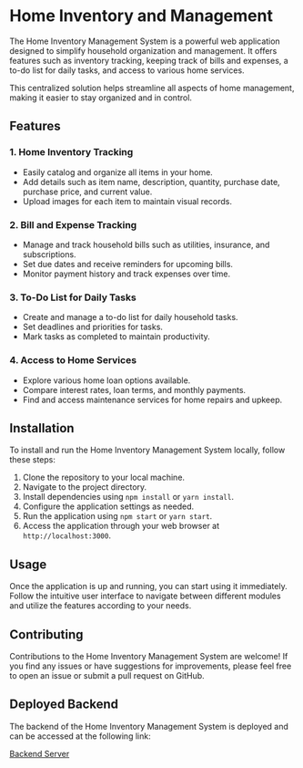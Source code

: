 
# Home Inventory and Management

The Home Inventory Management System is a powerful web application designed to simplify household organization and management. It offers features such as inventory tracking, keeping track of bills and expenses, a to-do list for daily tasks, and access to various home services.

This centralized solution helps streamline all aspects of home management, making it easier to stay organized and in control.

## Features

### 1. Home Inventory Tracking
- Easily catalog and organize all items in your home.
- Add details such as item name, description, quantity, purchase date, purchase price, and current value.
- Upload images for each item to maintain visual records.

### 2. Bill and Expense Tracking
- Manage and track household bills such as utilities, insurance, and subscriptions.
- Set due dates and receive reminders for upcoming bills.
- Monitor payment history and track expenses over time.

### 3. To-Do List for Daily Tasks
- Create and manage a to-do list for daily household tasks.
- Set deadlines and priorities for tasks.
- Mark tasks as completed to maintain productivity.

### 4. Access to Home Services
- Explore various home loan options available.
- Compare interest rates, loan terms, and monthly payments.
- Find and access maintenance services for home repairs and upkeep.

## Installation

To install and run the Home Inventory Management System locally, follow these steps:

1. Clone the repository to your local machine.
2. Navigate to the project directory.
3. Install dependencies using `npm install` or `yarn install`.
4. Configure the application settings as needed.
5. Run the application using `npm start` or `yarn start`.
6. Access the application through your web browser at `http://localhost:3000`.

## Usage

Once the application is up and running, you can start using it immediately. Follow the intuitive user interface to navigate between different modules and utilize the features according to your needs.

## Contributing

Contributions to the Home Inventory Management System are welcome! If you find any issues or have suggestions for improvements, please feel free to open an issue or submit a pull request on GitHub.

## Deployed Backend

The backend of the Home Inventory Management System is deployed and can be accessed at the following link:

[Backend Server](https://s51-aditya-capstone-homework.onrender.com/)



